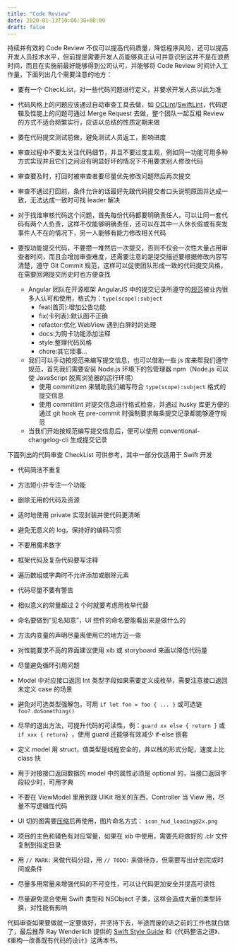 ```yaml
---
title: "Code Review"
date: 2020-01-13T10:00:38+08:00
draft: false
---
```


持续并有效的 Code Review 不仅可以提高代码质量，降低程序风险，还可以提高开发人员技术水平，但前提是需要开发人员能够真正认可并意识到这并不是在浪费时间，而且在实施前最好能够得到公司认可，并能够将 Code Review 时间计入工作量，下面列出几个需要注意的地方：

- 要有一个 CheckList，对一些代码问题进行定义，并要求开发人员以此为准

- 代码风格上的问题应该通过自动审查工具去做，如 [OCLint](https://github.com/oclint/oclint)/[SwiftLint](https://github.com/realm/SwiftLint)，代码逻辑及性能上的问题可通过 Merge Request 去做，整个团队一起互相 Review 的方式不适合频繁实行，应该以总结的性质定期来做

- 要在代码提交测试前做，避免测试人员返工，影响进度

- 审查过程中不要太关注代码细节，并且不要过度主观，例如同一功能可用多种方式实现并且它们之间没有明显好坏的情况下不用要求别人修改代码

- 审查要及时，打回时被审查者要尽量优先修改问题然后再次提交

- 审查不通过打回前，条件允许的话最好先跟代码提交者口头说明原因并达成一致，无法达成一致时可找 leader 解决

- 对于找谁审核代码这个问题，首先每份代码都要明确责任人，可以让同一套代码有两个人负责，这样不仅能够明确责任，还可以在其中一人休长假或有突发事件人不在的情况下，另一人能够有能力修改相关代码

- 要按功能提交代码，不要攒一堆然后一次提交，否则不仅会一次性大量占用审查者时间，而且会增加审查难度，还需要注意的是提交描述要根据修改内容写清楚，遵守 Git Commit 规范，这样可以促使团队形成一致的代码提交风格，在需要回溯提交历史时也方便查找
    - Angular 团队在开源框架 AngularJS 中的提交记录所遵守的[规范](https://github.com/angular/angular.js/blob/master/DEVELOPERS.md#-git-commit-guidelines)被业内很多人认可和使用，格式为：`type(scope):subject`
        - feat(首页):增加公告功能
        - fix(卡列表):默认图不正确
        - refactor:优化 WebView 遇到白屏时的处理
        - docs:为购卡功能添加注释
        - style:整理代码风格
        - chore:其它琐事...
    - 我们可以手动按规范来编写提交信息，也可以借助一些 js 库来帮我们遵守规范，首先我们需要安装 Node.js 环境下的包管理器 npm（Node.js 可以使 JavaScript 脱离浏览器的运行环境）
        - 使用 commitizen 来辅助我们编写符合 `type(scope):subject` 格式的提交信息
        - 使用 commitlint 对提交信息进行格式检查，并通过 husky 库更方便的通过 git hook 在 pre-commit 时强制要求每条提交记录都能够遵守规范
    - 当我们开始按规范编写提交信息后，便可以使用 conventional-changelog-cli 生成提交记录

下面列出的代码审查 CheckList 可供参考，其中一部分仅适用于 Swift 开发

- 代码简洁不重复

- 方法短小并专注一个功能

- 删除无用的代码及资源

- 适时地使用 private 实现封装并使代码更清晰

- 避免无意义的 log，保持好的编码习惯

- 不要用魔术数字

- 框架代码及复杂代码要写注释

- 遍历数组或字典时不允许添加或删除元素

- 代码尽量不要有警告

- 相似意义的常量超过 2 个时就要考虑用枚举代替

- 命名要做到“见名知意”，UI 控件的命名要能看出来是做什么的

- 方法内变量的声明尽量离使用它的地方近一些

- 对性能要求不高的界面建议使用 xib 或 storyboard 来画以降低代码量

- 尽量避免循环引用问题

- Model 中对应接口返回 Int 类型字段如果需要定义成枚举，需要注意接口返回未定义 case 的场景

- 避免对可选类型强解包，可用 `if let foo = foo { ... }` 或可选链 `foo?.doSomething()`

- 尽早的退出方法，可提升代码的可读性，例：`guard xx else { return }` 或 `if xxx { return} `，使用 guard 还能够有效减少 if-else 嵌套 

- 定义 model 用 struct，值类型是线程安全的，并以栈的形式分配，速度上比 class 快

- 用于对接接口返回数据的 model 中的属性必须是 optional 的，当接口返回字段较少时，可用字典

- 不要在 ViewModel 里用到跟 UIKit 相关的东西，Controller 当 View 用，尽量不写逻辑性代码

- UI 切的图需要[压缩](https://tinypng.com)后再使用，图片命名方式：
`icon_hud_loading@2x.png`

- 项目的主色和辅色有对应常量，如果在 xib 中使用，需要先将做好的 .clr 文件复制到指定目录

- 用 `// MARK:` 来做代码分段，用 `// TODO:` 来做待办，但需要写出计划完成时间或条件

- 尽量多用常量来增强代码的不可变性，可以让代码更加安全并提高可读性

- 尽量避免混合使用 Swift 类型和 NSObject 子类，这样会造成大量的类型转换，对性能有影响

代码审查如果要做就一定要做好，并坚持下去，半途而废的话之前的工作也就白做了，最后推荐 Ray Wenderlich 提供的 [Swift Style Guide](https://github.com/raywenderlich/swift-style-guide) 和《代码整洁之道》、《重构—改善既有代码的设计》这两本书。





